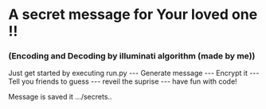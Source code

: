 # A secret message for Your loved one !!
### (Encoding and Decoding by illuminati algorithm (made by me))

Just get started by executing run.py
--- Generate message 
--- Encrypt it
--- Tell you friends to guess
--- reveil the suprise
--- have fun with code!

Message is saved it .../secrets..



